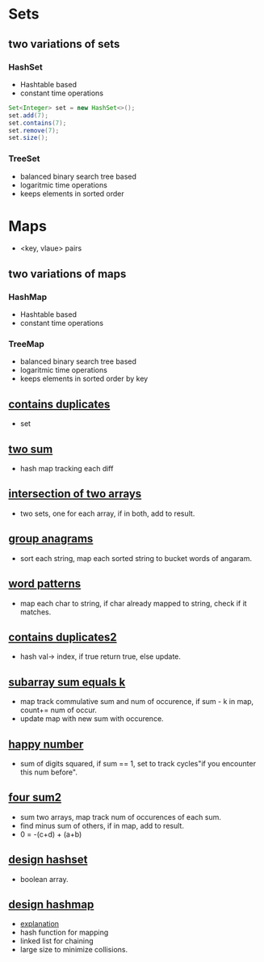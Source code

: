 # Sets 
## two variations of sets
### HashSet 
- Hashtable based 
- constant time operations 

```java 
Set<Integer> set = new HashSet<>(); 
set.add(7); 
set.contains(7); 
set.remove(7); 
set.size(); 
```
### TreeSet 
- balanced binary search tree based
- logaritmic time operations
- keeps elements in sorted order

# Maps 
- <key, vlaue> pairs

## two variations of maps

### HashMap
- Hashtable based
- constant time operations


### TreeMap
- balanced binary search tree based 
- logaritmic time operations 
- keeps elements in sorted order by key


## [contains duplicates](https://leetcode.com/problems/contains-duplicate/)
- set 

## [two sum](https://leetcode.com/problems/two-sum/)
- hash map tracking each diff

## [intersection of two arrays](https://leetcode.com/problems/intersection-of-two-arrays/) 
- two sets, one for each array, if in both, add to result. 

## [group anagrams](https://leetcode.com/problems/group-anagrams/)
- sort each string, map each sorted string to bucket words of angaram.
 
## [word patterns](https://leetcode.com/problems/word-pattern/) 
- map each char to string, if char already mapped to string, check if it matches.

## [contains duplicates2](https://leetcode.com/problems/contains-duplicate-ii/)
- hash val-> index, if true return true, else update. 

## [subarray sum equals k](https://leetcode.com/problems/subarray-sum-equals-k/)
- map track commulative sum and num of occurence, if sum - k in map, count+= num of occur. 
- update map with new sum with occurence. 

## [happy number](https://leetcode.com/problems/happy-number/)
- sum of digits squared, if sum == 1, set to track cycles"if you encounter this num before". 

## [four sum2](https://leetcode.com/problems/4sum-ii/) 
- sum two arrays, map track num of occurences of each sum. 
- find minus sum of others, if in map, add to result.
- 0 = -(c+d) + (a+b)  

## [design hashset](https://leetcode.com/problems/design-hashset/)
- boolean array.

## [design hashmap](https://leetcode.com/problems/design-hashmap/)
- [explanation](https://leetcode.com/problems/design-hashmap/discuss/1097755/JS-Python-Java-C%2B%2B-or-(Updated)-Hash-and-Array-Solutions-w-Explanation) 
- hash function for mapping 
- linked list for chaining 
- large size to minimize collisions.